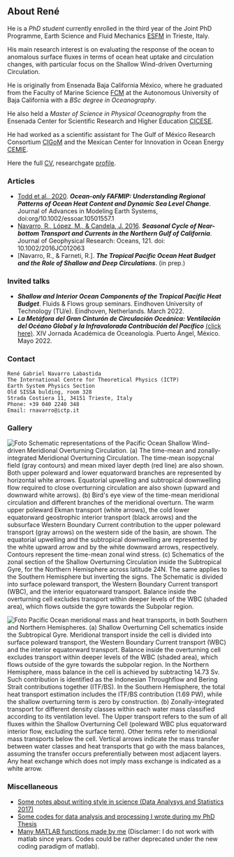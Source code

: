 ## About René

He is a _PhD student_ currently enrolled in the third year of the Joint PhD Programme, Earth Science and Fluid Mechanics [ESFM](https://web.units.it/dottorato/esfm/) in Trieste, Italy. 

His main research interest is on evaluating the response of the ocean to anomalous surface fluxes in terms of ocean heat uptake and circulation changes, with particular focus on the Shallow Wind-driven Overturning Circulation.

He is originally from Ensenada Baja California México, where he graduated from the Faculty of Marine Science [FCM](http://fcm.ens.uabc.mx/) at the Autonomous University of Baja California with a _BSc degree in Oceanography_. 

He also held a _Master of Science in Physical Oceanography_ from the Ensenada Center for Scientific Research and Higher Education [CICESE](https://www.cicese.edu.mx/).

He had worked as a scientific assistant for The Gulf of México Research Consortium [CIGoM](https://cigom.org/en/) and the Mexican Center for Innovation in Ocean Energy [CEMIE](https://cemieoceano.mx/).

Here the full [CV](https://raw.githubusercontent.com/enerle/rnavarro.github.io/main/data/ReneNavarro_CVU.pdf), researchgate [profile](https://www.researchgate.net/profile/Rene-Navarro-Labastida).

### Articles
- [Todd et al., 2020](https://agupubs.onlinelibrary.wiley.com/doi/full/10.1029/2019MS002027). ***Ocean-only FAFMIP: Understanding Regional Patterns of Ocean Heat Content and Dynamic Sea Level Change***. Journal of Advances in Modeling Earth Systems, doi:org/10.1002/essoar.10501557.1
- [Navarro, R., López, M., & Candela, J. 2016](https://agupubs.onlinelibrary.wiley.com/doi/10.1002/2016JC012063). ***Seasonal Cycle of Near-bottom Transport and Currents in the Northern Gulf of California***. Journal of Geophysical Research: Oceans, 121. doi: 10.1002/2016JC012063
- [Navarro, R., & Farneti, R.]. ***The Tropical Pacific Ocean Heat Budget and the Role of Shallow and Deep Circulations***. (in prep.)

### Invited talks
- ***Shallow and Interior Ocean Components of the Tropical Pacific Heat Budget***. Fluids & Flows group seminars. Eindhoven University of Technology (TU/e). Eindhoven, Netherlands. March 2022.
- ***La Metáfora del Gran Cinturón de Circulación Oceánica: Ventilación del Océano Global y la Infravalorada Contribución del Pacífico*** [(click here)](https://raw.githubusercontent.com/enerle/rnavarro.github.io/main/data/pres_051722_UMAR.pdf). XIV Jornada Académica de Oceanología. Puerto Ángel, México. Mayo 2022.

### Contact
```
René Gabriel Navarro Labastida
The International Centre for Theoretical Physics (ICTP)
Earth System Physics Section
Old SISSA bulding, room 328
Strada Costiera 11, 34151 Trieste, Italy
Phone: +39 040 2240 348
Email: rnavarro@ictp.it
```
### Gallery
![Foto](https://raw.githubusercontent.com/enerle/rnavarro/main/pics/stc_circulation_scheme.png)
Schematic representations of the Pacific Ocean Shallow Wind-driven Meridional Overturning Circulation. (a) The time-mean and zonally-integrated Meridional Overturning Circulation. The time-mean isopycnal field (gray contours) and mean mixed layer depth (red line) are also shown. Both upper poleward and lower equatorward branches are represented by horizontal white arrows. Equatorial upwelling and subtropical downwelling flow required to close overturning circulation are also shown (upward and downward white arrows). (b) Bird's eye view of the time-mean meridional circulation and different branches of the meridional overturn. The warm upper poleward Ekman transport (white arrows), the cold lower equatorward geostrophic interior transport (black arrows) and the subsurface Western Boundary Current contribution to the upper poleward transport (gray arrows) on the western side of the basin, are shown. The equatorial upwelling and the subtropical downwelling are represented by the white upward arrow and by the white downward arrows, respectively. Contours represent the time-mean zonal wind stress. (c) Schematics of the zonal section of the Shallow Overturning Circulation inside the Subtropical Gyre, for the Northern Hemisphere across latitude 24N. The same applies to the Southern Hemisphere but inverting the signs. The Schematic is divided into surface poleward transport, the Western Boundary Current transport (WBC), and the interior equatorward transport. Balance inside the overturning cell excludes transport within deeper levels of the WBC (shaded area), which flows outside the gyre towards the Subpolar region.

![Foto](https://raw.githubusercontent.com/enerle/rnavarro/main/pics/Subtropical_cells_zonalzections_control.png)
Pacific Ocean meridional mass and heat transports, in both Southern and Northern Hemispheres. (a) Shallow Overturning Cell schematics inside the Subtropical Gyre. Meridional transport inside the cell is divided into surface poleward transport, the Western Boundary Current transport (WBC) and the interior equatorward transport. Balance inside the overturning cell excludes transport within deeper levels of the WBC (shaded area), which flows outside of the gyre towards the subpolar region. In the Northern Hemisphere, mass balance in the cell is achieved by subtracting 14.73 Sv. Such contribution is identified as the Indonesian Throughflow and Bering Strait contributions together (ITF/BS). In the Southern Hemisphere, the total heat transport estimation includes the ITF/BS contribution (1.69 PW), while the shallow overturning term is zero by construction. (b) Zonally-integrated transport for different density classes within each water mass classified according to its ventilation level. The Upper transport refers to the sum of all fluxes within the Shallow Overturning Cell (poleward WBC plus equatorward interior flow, excluding the surface term). Other terms refer to meridional mass transports below the cell. Vertical arrows indicate the mass transfer between water classes and heat transports that go with the mass balances, assuming the transfer occurs preferentially between most adjacent layers. Any heat exchange which does not imply mass exchange is indicated as a white arrow.

### Miscellaneous
- [Some notes about writing style in science (Data Analysys and Statistics 2017)](https://raw.githubusercontent.com/enerle/rnavarro.github.io/main/data/notas_redaccion_unam_2017.pdf)
- [Some codes for data analysis and processing I wrote during my PhD Thesis](https://github.com/enerle/)
- [Many MATLAB functions made by me](https://github.com/enerle/) (Disclamer: I do not work with matlab since years. Codes could be rather deprecated under the new coding paradigm of matlab).

